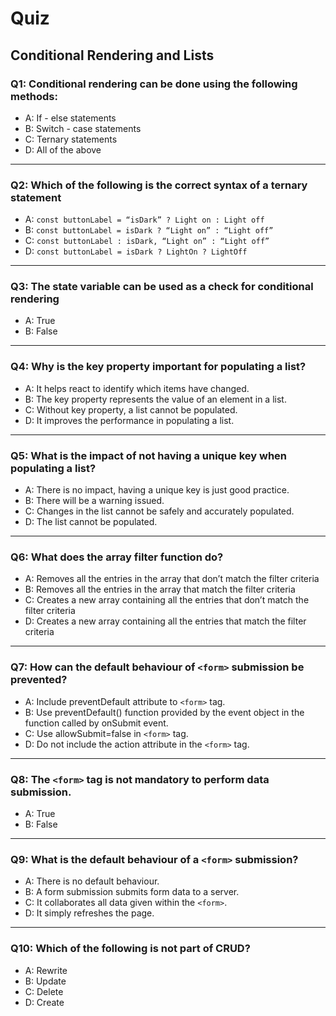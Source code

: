 # Quiz
## Conditional Rendering and Lists

### Q1: Conditional rendering can be done using the following methods:

- A: If - else statements
- B: Switch - case statements
- C: Ternary statements
- D: All of the above
---
### Q2: Which of the following is the correct syntax of a ternary statement

- A: `const buttonLabel = “isDark” ? Light on : Light off`
- B: `const buttonLabel = isDark ? “Light on” : “Light off”`
- C: `const buttonLabel : isDark, “Light on” : “Light off”`
- D: `const buttonLabel = isDark ? LightOn ? LightOff`
---
### Q3: The state variable can be used as a check for conditional rendering

- A: True
- B: False
---
### Q4: Why is the key property important for populating a list?

- A: It helps react to identify which items have changed.
- B: The key property represents the value of an element in a list.
- C: Without key property, a list cannot be populated.
- D: It improves the performance in populating a list.
---
### Q5: What is the impact of not having a unique key when populating a list?

- A: There is no impact, having a unique key is just good practice.
- B: There will be a warning issued.
- C: Changes in the list cannot be safely and accurately populated.
- D: The list cannot be populated.
---
### Q6: What does the array filter function do?

- A: Removes all the entries in the array that don’t match the filter criteria 
- B: Removes all the entries in the array that match the filter criteria
- C: Creates a new array containing all the entries that don’t match the filter criteria
- D: Creates a new array containing all the entries that match the filter criteria
---
### Q7: How can the default behaviour of `<form>` submission be prevented?

- A: Include preventDefault attribute to `<form>` tag.
- B: Use preventDefault() function provided by the event object in the function called by onSubmit event.
- C: Use allowSubmit=false in `<form>` tag.
- D: Do not include the action attribute in the `<form>` tag.
---
### Q8: The `<form>` tag is not mandatory to perform data submission.

- A: True
- B: False
---
### Q9: What is the default behaviour of a `<form>` submission?

- A: There is no default behaviour.
- B: A form submission submits form data to a server.
- C: It collaborates all data given within the `<form>`.
- D: It simply refreshes the page.
---
### Q10: Which of the following is not part of CRUD?

- A: Rewrite
- B: Update
- C: Delete
- D: Create
